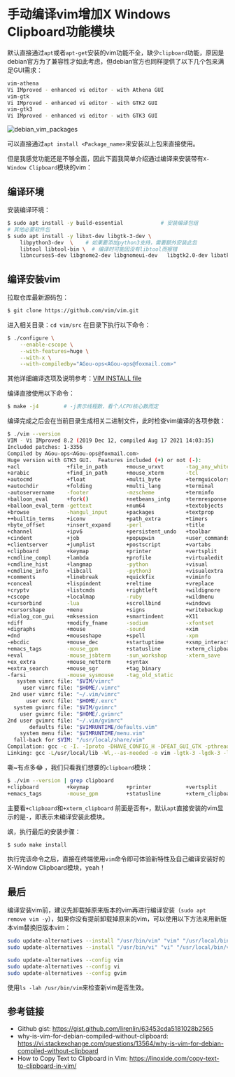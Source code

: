 # 手动编译vim增加X Windows Clipboard功能模块


默认直接通过`apt`或者`apt-get`安装的vim功能不全，缺少`clipboard`功能，原因是debian官方为了兼容性才如此考虑，但debian官方也同样提供了以下几个包来满足GUI需求：

```bash
vim-athena
Vi IMproved - enhanced vi editor - with Athena GUI
vim-gtk
Vi IMproved - enhanced vi editor - with GTK2 GUI
vim-gtk3
Vi IMproved - enhanced vi editor - with GTK3 GUI
```

<!--more-->

![debian_vim_packages](https://agou-images.oss-cn-qingdao.aliyuncs.com/blog-images/vim/debian_vim_packages.png)

可以直接通过`apt install <Package_name>`来安装以上包来直接使用。

但是我感觉功能还是不够全面，因此下面我简单介绍通过编译来安装带有`X-Window Clipboard`模块的vim：

## 编译环境

安装编译环境：

```bash
$ sudo apt install -y build-essential            # 安装编译包组
# 其他必要软件包
$ sudo apt install -y libxt-dev libgtk-3-dev \
    libpython3-dev  \    # 如果要添加python3支持，需要额外安装此包
    libtool libtool-bin \  # 编译时可能因没有libtool而报错
    libncurses5-dev libgnome2-dev libgnomeui-dev   libgtk2.0-dev libatk1.0-dev libbonoboui2-dev   libcairo2-dev libx11-dev libxpm-dev libxt-dev     # 其他额外可能用到的包
```

## 编译安装vim

拉取仓库最新源码包：

```bash
$ git clone https://github.com/vim/vim.git
```

进入相关目录：`cd vim/src`
在目录下执行以下命令：

```bash
$ ./configure \
    --enable-cscope \
    --with-features=huge \
    --with-x \
    --with-compiledby="AGou-ops<AGou-ops@foxmail.com>"
```

其他详细编译选项及说明参考：[VIM INSTALL file](https://github.com/vim/vim/blob/master/src/INSTALL)

编译直接使用以下命令：

```bash
$ make -j4        # -j表示线程数，看个人CPU核心数而定
```

编译完成之后会在当前目录生成相关二进制文件，此时检查vim编译的各项参数：

```bash
$ ./vim --version
VIM - Vi IMproved 8.2 (2019 Dec 12, compiled Aug 17 2021 14:03:35)
Included patches: 1-3356
Compiled by AGou-ops<AGou-ops@foxmail.com>
Huge version with GTK3 GUI.  Features included (+) or not (-):
+acl               +file_in_path      +mouse_urxvt       -tag_any_white
+arabic            +find_in_path      +mouse_xterm       -tcl
+autocmd           +float             +multi_byte        +termguicolors
+autochdir         +folding           +multi_lang        +terminal
-autoservername    -footer            -mzscheme          +terminfo
+balloon_eval      +fork()            +netbeans_intg     +termresponse
+balloon_eval_term -gettext           +num64             +textobjects
+browse            -hangul_input      +packages          +textprop
++builtin_terms    +iconv             +path_extra        +timers
+byte_offset       +insert_expand     -perl              +title
+channel           +ipv6              +persistent_undo   +toolbar
+cindent           +job               +popupwin          +user_commands
+clientserver      +jumplist          +postscript        +vartabs
+clipboard         +keymap            +printer           +vertsplit
+cmdline_compl     +lambda            +profile           +virtualedit
+cmdline_hist      +langmap           -python            +visual
+cmdline_info      +libcall           -python3           +visualextra
+comments          +linebreak         +quickfix          +viminfo
+conceal           +lispindent        +reltime           +vreplace
+cryptv            +listcmds          +rightleft         +wildignore
+cscope            +localmap          -ruby              +wildmenu
+cursorbind        -lua               +scrollbind        +windows
+cursorshape       +menu              +signs             +writebackup
+dialog_con_gui    +mksession         +smartindent       +X11
+diff              +modify_fname      -sodium            -xfontset
+digraphs          +mouse             -sound             +xim
+dnd               +mouseshape        +spell             -xpm
-ebcdic            +mouse_dec         +startuptime       +xsmp_interact
+emacs_tags        -mouse_gpm         +statusline        +xterm_clipboard
+eval              -mouse_jsbterm     -sun_workshop      -xterm_save
+ex_extra          +mouse_netterm     +syntax            
+extra_search      +mouse_sgr         +tag_binary        
-farsi             -mouse_sysmouse    -tag_old_static    
   system vimrc file: "$VIM/vimrc"
     user vimrc file: "$HOME/.vimrc"
 2nd user vimrc file: "~/.vim/vimrc"
      user exrc file: "$HOME/.exrc"
  system gvimrc file: "$VIM/gvimrc"
    user gvimrc file: "$HOME/.gvimrc"
2nd user gvimrc file: "~/.vim/gvimrc"
       defaults file: "$VIMRUNTIME/defaults.vim"
    system menu file: "$VIMRUNTIME/menu.vim"
  fall-back for $VIM: "/usr/local/share/vim"
Compilation: gcc -c -I. -Iproto -DHAVE_CONFIG_H -DFEAT_GUI_GTK -pthread -I/usr/include/gtk-3.0 -I/usr/include/at-spi2-atk/2.0 -I/usr/include/at-spi-2.0 -I/usr/include/dbus-1.0 -I/usr/lib/x86_64-linux-gnu/dbus-1.0/include -I/usr/include/gtk-3.0 -I/usr/include/gio-unix-2.0 -I/usr/include/cairo -I/usr/include/pango-1.0 -I/usr/include/fribidi -I/usr/include/harfbuzz -I/usr/include/atk-1.0 -I/usr/include/cairo -I/usr/include/pixman-1 -I/usr/include/uuid -I/usr/include/freetype2 -I/usr/include/libpng16 -I/usr/include/gdk-pixbuf-2.0 -I/usr/include/libmount -I/usr/include/blkid -I/usr/include/glib-2.0 -I/usr/lib/x86_64-linux-gnu/glib-2.0/include -g -O2 -U_FORTIFY_SOURCE -D_FORTIFY_SOURCE=1 
Linking: gcc -L/usr/local/lib -Wl,--as-needed -o vim -lgtk-3 -lgdk-3 -lpangocairo-1.0 -lpango-1.0 -lharfbuzz -latk-1.0 -lcairo-gobject -lcairo -lgdk_pixbuf-2.0 -lgio-2.0 -lgobject-2.0 -lglib-2.0 -lSM -lICE -lXt -lX11 -lXdmcp -lSM -lICE -lm -ltinfo -lselinux -ldl 
```

嘶~有点多:joy: ，我们只看我们想要的`clipboard`模块：

```bash
$ ./vim --version | grep clipboard
+clipboard         +keymap            +printer           +vertsplit
+emacs_tags        -mouse_gpm         +statusline        +xterm_clipboard
```

主要看`+clipboard`和`+xterm_clipboard` 前面是否有`+`，默认`apt`直接安装的vim显示的是`-`，即表示未编译安装此模块。

飒，执行最后的安装步骤：

```bash
$ sudo make install
```

执行完该命令之后，直接在终端使用`vim`命令即可体验新特性及自己编译安装好的X-Window Clipboard模块，yeah！

## 最后

编译安装vim前，建议先卸载掉原来版本的vim再进行编译安装（`sudo apt remove vim -y`），如果你没有提前卸载掉原来的vim，可以使用以下方法来用新版本vim替换旧版本vim：

```bash
sudo update-alternatives --install "/usr/bin/vim" "vim" "/usr/local/bin/vim" 1
sudo update-alternatives --install "/usr/bin/vi" "vi" "/usr/local/bin/vim" 1

sudo update-alternatives --config vim
sudo update-alternatives --config vi
sudo update-alternatives --config gvim
```

使用`ls -lah /usr/bin/vim`来检查新vim是否生效。

## 参考链接

- Github gist: https://gist.github.com/lirenlin/63453cda5181028b2565
- why-is-vim-for-debian-compiled-without-clipboard: https://vi.stackexchange.com/questions/13564/why-is-vim-for-debian-compiled-without-clipboard
- How to Copy Text to Clipboard in Vim: https://linoxide.com/copy-text-to-clipboard-in-vim/
